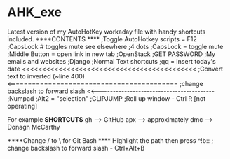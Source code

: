 # AHK_exe
Latest version of my AutoHotKey workaday file with handy shortcuts included.
****CONTENTS ****
;Toggle AutoHotkey scripts = F12
;CapsLock # toggles mute see elsewhere
;4 dots
;CapsLock = toggle mute
;Middle Button = open link in new tab
;OpenStack
;GET PASSWORD
;My emails and websites
;Django
;Normal Text shortcuts
;qq = Insert today's date             <<<<<<<<<<<<<<<<<<<<<<<<<<<<<<<<<<<<<<<<<<<
;Convert text to inverted (~line 400) <==========================================
;change backslash to forward slash    <<-----------------------------------------
;Numpad
;Alt2 = "selection"
;CLIPJUMP
;Roll up window - Ctrl R [not operating]




For example
****SHORTCUTS****
gh --> GitHub
apx --> approximately 
dmc --> Donagh McCarthy 

****Change / to \ for Git Bash ****
Highlight the path then press ^!b::   ; change backslash to forward slash - Ctrl+Alt+B


